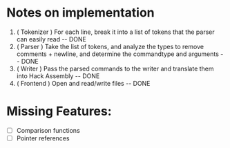 # Notes on implementation

1. ( Tokenizer ) For each line, break it into a list of tokens that the parser can easily read -- DONE
2. ( Parser ) Take the list of tokens, and analyze the types to remove comments + newline, and determine the commandtype and arguments -- DONE
3. ( Writer ) Pass the parsed commands to the writer and translate them into Hack Assembly -- DONE
4. ( Frontend ) Open and read/write files -- DONE

# Missing Features:
- [ ] Comparison functions
- [ ] Pointer references